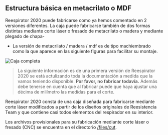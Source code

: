 ## Estructura básica en metacrilato o MDF
Reespirator 2020 puede fabricarse como ya hemos comentado en 2 versiones diferentes. 
La caja puede fabricarse también de dos formas distintas mediante corte láser o fresado de metacrilato o madera y mediante plegado de chapa-

* La versión de metacrilato / madera / mdf es de tipo machiembrado como la que aparece en las siguiente figuras para facilitar su montaje. 

![Caja completa](https://gitlab.com/reespirator/reespirator-doc/-/raw/master/images/cut/metacrilato.png "Caja completa")

> La siguiente información es de una primera versión de Reespirator 2020 se está actulizando toda la documentación a medida que la vamos teniendo disponible. **Por favor, no fabricar todavía.** Además debe tenerse en cuenta que al fabricar puede que haya ajustar una décima de milímetro las medidas para el corte.

Reespirator 2020 consta de una caja diseñada para fabricarse mediante corte láser modificados a partir de los diseños originales de Reesistencia Team y que contiene casi todos elementos del respirador en su interior. 

Los archivos provisionales para su fabricación mediante corte láser o fresado (CNC) se encuentra en el directorio [/files/cut](https://gitlab.com/reespirator/reespirator2020/-/tree/master/files/cut "files/cut"). 